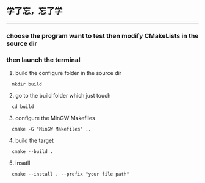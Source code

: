 ## 学了忘，忘了学
----------------------------------
### choose the program want to test then modify CMakeLists in the source dir
### then launch the terminal
1. build the configure folder in the source dir
```
  mkdir build
```
2. go to the build folder which just touch
```
  cd build
```
3. configure the MinGW Makefiles
```
  cmake -G "MinGW Makefiles" ..
```
4. build the target
```
  cmake --build .
```
5. insatll
```
  cmake --install . --prefix "your file path"
```

